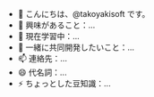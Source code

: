 - 👋 こんにちは、@takoyakisoft です。
- 👀 興味があること：...
- 🌱 現在学習中：...
- 💞️ 一緒に共同開発したいこと：...
- 📫 連絡先：...
- 😄 代名詞：...
- ⚡ ちょっとした豆知識：...

<!---
takoyakisoft/takoyakisoft は ✨ 特別な ✨ リポジトリです。なぜなら、その `README.md` (このファイル) があなたの GitHub プロフィールに表示されるからです。
変更内容を確認するには、プレビューリンクをクリックしてください。
--->
